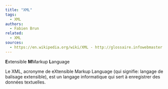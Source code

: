 ```yaml
---
title: "XML"
tags:
  - XML
authors:
  - Fabien Brun
related:
  - XML
sources:
  - https://en.wikipedia.org/wiki/XML - http://glossaire.infowebmaster.fr/xml/
---
```


**E**xtensible **M**Markup **L**anguage

Le XML, acronyme de eXtensible Markup Language (qui signifie: langage de balisage extensible), est un langage informatique qui sert à enregistrer des données textuelles.
